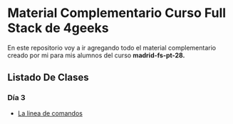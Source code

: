 # Material Complementario Curso Full Stack de 4geeks

En este repositorio voy a ir agregando todo el material complementario creado por mi para mis alumnos del curso **madrid-fs-pt-28.**

## Listado De Clases

### Día 3

- [La linea de comandos](./Day3-the-command-line/README.md)